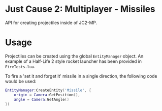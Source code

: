 Just Cause 2: Multiplayer - Missiles
==============

API for creating projectiles inside of JC2-MP.

Usage
==============

Projectiles can be created using the global ```EntityManager``` object. An example of a Half-Life 2 style rocket launcher has been provided in ```FireTests.lua```.

To fire a 'set it and forget it' missile in a single direction, the following code would be used:
```Lua
EntityManager:CreateEntity('Missile', {
	origin = Camera:GetPosition(),
	angle = Camera:GetAngle()
})
```

